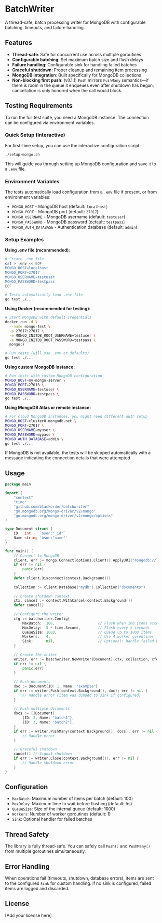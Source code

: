 # BatchWriter

A thread-safe, batch processing writer for MongoDB with configurable batching, timeouts, and failure handling.

## Features

- **Thread-safe**: Safe for concurrent use across multiple goroutines
- **Configurable batching**: Set maximum batch size and flush delays
- **Failure handling**: Configurable sink for handling failed batches
- **Graceful shutdown**: Proper cleanup and remaining item processing
- **MongoDB integration**: Built specifically for MongoDB collections
 - **Non-blocking first push**: (v0.1.1) `Push` mirrors `PushMany` semantics—if there is room in the queue it enqueues even after shutdown has begun; cancellation is only honored when the call would block.

## Testing Requirements

To run the full test suite, you need a MongoDB instance. The connection can be configured via environment variables.

### Quick Setup (Interactive)

For first-time setup, you can use the interactive configuration script:

```bash
./setup-mongo.sh
```

This will guide you through setting up MongoDB configuration and save it to a `.env` file.

### Environment Variables

The tests automatically load configuration from a `.env` file if present, or from environment variables:

- `MONGO_HOST` - MongoDB host (default: `localhost`)
- `MONGO_PORT` - MongoDB port (default: `27017`)
- `MONGO_USERNAME` - MongoDB username (default: `testuser`)
- `MONGO_PASSWORD` - MongoDB password (default: `testpass`)
- `MONGO_AUTH_DATABASE` - Authentication database (default: `admin`)

### Setup Examples

**Using .env file (recommended):**
```bash
# Create .env file
cat > .env << EOF
MONGO_HOST=localhost
MONGO_PORT=27017
MONGO_USERNAME=testuser
MONGO_PASSWORD=testpass
EOF

# Tests automatically load .env file
go test ./...
```

**Using Docker (recommended for testing):**
```bash
# Start MongoDB with default credentials
docker run -d \
  --name mongo-test \
  -p 27017:27017 \
  -e MONGO_INITDB_ROOT_USERNAME=testuser \
  -e MONGO_INITDB_ROOT_PASSWORD=testpass \
  mongo:7

# Run tests (will use .env or defaults)
go test ./...
```

**Using custom MongoDB instance:**
```bash
# Run tests with custom MongoDB configuration
MONGO_HOST=my-mongo-server \
MONGO_PORT=27018 \
MONGO_USERNAME=testuser \
MONGO_PASSWORD=testpass \
go test ./...
```

**Using MongoDB Atlas or remote instance:**
```bash
# For cloud MongoDB instances, you might need different auth setup
MONGO_HOST=cluster0.mongodb.net \
MONGO_PORT=27017 \
MONGO_USERNAME=myuser \
MONGO_PASSWORD=mypass \
MONGO_AUTH_DATABASE=admin \
go test ./...
```

If MongoDB is not available, the tests will be skipped automatically with a message indicating the connection details that were attempted.

## Usage

```go
package main

import (
    "context"
    "time"
    "github.com/blackorder/batchwriter"
    "go.mongodb.org/mongo-driver/v2/mongo"
    "go.mongodb.org/mongo-driver/v2/mongo/options"
)

type Document struct {
    ID   int    `bson:"_id"`
    Name string `bson:"name"`
}

func main() {
    // Connect to MongoDB
    client, err := mongo.Connect(options.Client().ApplyURI("mongodb://localhost:27017"))
    if err != nil {
        panic(err)
    }
    defer client.Disconnect(context.Background())
    
    collection := client.Database("mydb").Collection("documents")
    
    // Create shutdown context
    ctx, cancel := context.WithCancel(context.Background())
    defer cancel()
    
    // Configure the writer
    cfg := batchwriter.Config{
        MaxBatch:  100,                    // Flush when 100 items accumulated
        MaxDelay:  5 * time.Second,        // Flush every 5 seconds
        QueueSize: 1000,                   // Queue up to 1000 items
        Workers:   4,                      // Use 4 worker goroutines
        Sink:      nil,                    // Optional: handle failed batches
    }
    
    // Create the writer
    writer, err := batchwriter.NewWriter[Document](ctx, collection, cfg)
    if err != nil {
        panic(err)
    }
    
    // Push documents
    doc := Document{ID: 1, Name: "example"}
    if err := writer.Push(context.Background(), doc); err != nil {
        // Handle error (item was dumped to sink if configured)
    }
    
    // Push multiple documents
    docs := []Document{
        {ID: 2, Name: "batch1"},
        {ID: 3, Name: "batch2"},
    }
    if err := writer.PushMany(context.Background(), docs); err != nil {
        // Handle error
    }
    
    // Graceful shutdown
    cancel() // Signal shutdown
    if err := writer.Close(context.Background()); err != nil {
        // Handle shutdown error
    }
}
```

## Configuration

- `MaxBatch`: Maximum number of items per batch (default: 100)
- `MaxDelay`: Maximum time to wait before flushing (default: 5s)
- `QueueSize`: Size of the internal queue (default: 1000)
- `Workers`: Number of worker goroutines (default: 1)
- `Sink`: Optional handler for failed batches

## Thread Safety

The library is fully thread-safe. You can safely call `Push()` and `PushMany()` from multiple goroutines simultaneously.

## Error Handling

When operations fail (timeouts, shutdown, database errors), items are sent to the configured `Sink` for custom handling. If no sink is configured, failed items are logged and discarded.

## License

[Add your license here]
